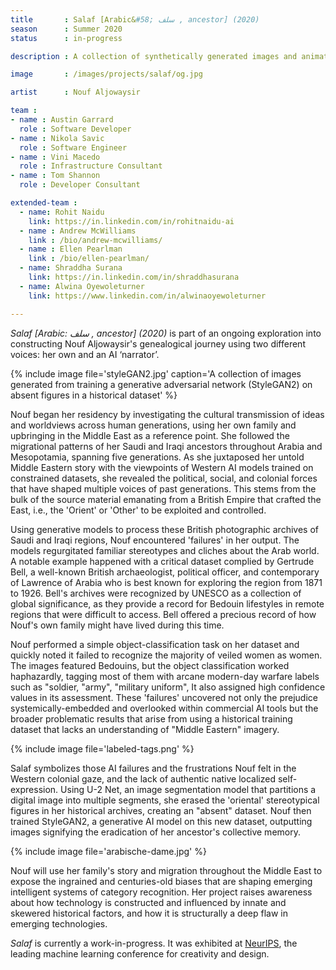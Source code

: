 ```yaml
---
title       : Salaf [Arabic&#58; سلف , ancestor] (2020)
season      : Summer 2020
status      : in-progress

description : A collection of synthetically generated images and animations constructing Nouf Aljowaysir’s genealogical journey in the Middle East

image       : /images/projects/salaf/og.jpg

artist      : Nouf Aljowaysir

team :
- name : Austin Garrard
  role : Software Developer
- name : Nikola Savic
  role : Software Engineer
- name : Vini Macedo
  role : Infrastructure Consultant
- name : Tom Shannon
  role : Developer Consultant

extended-team :
  - name: Rohit Naidu
    link: https://in.linkedin.com/in/rohitnaidu-ai
  - name : Andrew McWilliams
    link : /bio/andrew-mcwilliams/
  - name : Ellen Pearlman
    link : /bio/ellen-pearlman/
  - name: Shraddha Surana
    link: https://in.linkedin.com/in/shraddhasurana
  - name: Alwina Oyewoleturner
    link: https://www.linkedin.com/in/alwinaoyewoleturner

---
```

_Salaf [Arabic: سلف , ancestor] (2020)_ is part of an ongoing exploration into constructing Nouf Aljowaysir's genealogical journey using two different voices: her own and an AI ‘narrator’.

{% include image file='styleGAN2.jpg'
   caption='A collection of images generated from training a generative adversarial network (StyleGAN2) on absent figures in a historical dataset' %}

 Nouf began her residency by investigating the cultural transmission of ideas and worldviews across human generations, using her own family and upbringing in the Middle East as a reference point. She followed the migrational patterns of her Saudi and Iraqi ancestors throughout Arabia and Mesopotamia, spanning five generations. As she juxtaposed her untold Middle Eastern story with the viewpoints of Western AI models trained on constrained datasets, she revealed the political, social, and colonial forces that have shaped multiple voices of past generations. This stems from the bulk of the source material emanating from a British Empire that crafted the East, i.e., the 'Orient' or 'Other' to be exploited and controlled.

 Using generative models to process these British photographic archives of Saudi and Iraqi regions, Nouf encountered 'failures' in her output. The models regurgitated familiar stereotypes and cliches about the Arab world. A notable example happened with a critical dataset complied by Gertrude Bell, a well-known British archaeologist, political officer, and contemporary of Lawrence of Arabia who is best known for exploring the region from 1871 to 1926. Bell's archives were recognized by UNESCO as a collection of global significance, as they provide a record for Bedouin lifestyles in remote regions that were difficult to access. Bell offered a precious record of how Nouf's own family might have lived during this time.

 Nouf performed a simple object-classification task on her dataset and quickly noted it failed to recognize the majority of veiled women as women. The images featured Bedouins, but the object classification worked haphazardly, tagging most of them with arcane modern-day warfare labels such as "soldier, "army", "military uniform", It also assigned high confidence values in its assessment. These 'failures' uncovered not only the prejudice systemically-embedded and overlooked within commercial AI tools but the broader problematic results that arise from using a historical training dataset that lacks an understanding of "Middle Eastern" imagery.

{% include image file='labeled-tags.png' %}

Salaf symbolizes those AI failures and the frustrations Nouf felt in the Western colonial gaze, and the lack of authentic native localized self-expression. Using U-2 Net, an image segmentation model that partitions a digital image into multiple segments, she erased the 'oriental' stereotypical figures in her historical archives, creating an "absent" dataset. Nouf then trained StyleGAN2, a generative AI model on this new dataset, outputting images signifying the eradication of her ancestor's collective memory.

{% include image file='arabische-dame.jpg' %}

Nouf will use her family's story and migration throughout the Middle East to expose the ingrained and centuries-old biases that are shaping emerging intelligent systems of category recognition. Her project raises awareness about how technology is constructed and influenced by innate and skewered historical factors, and how it is structurally a deep flaw in emerging technologies.

_Salaf_ is currently a work-in-progress. It was exhibited at [NeurIPS](http://www.aiartonline.com/highlights-2020/nouf-aljowaysir/), the leading machine learning conference for creativity and design.
